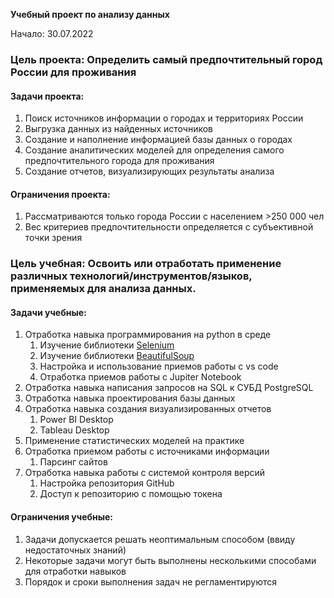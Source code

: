 **Учебный проект по анализу данных**

Начало: 30.07.2022

### Цель проекта: Определить самый предпочтительный город России для проживания

#### Задачи проекта:
1. Поиск источников информации о городах и территориях России
2. Выгрузка данных из найденных источников 
3. Создание и наполнение информацией базы данных о городах
4. Создание аналитических моделей для определения самого предпочтительного города для проживания
5. Создание отчетов, визуализирующих результаты анализа

#### Ограничения проекта:
1. Рассматриваются только города России с населением >250 000 чел
2. Вес критериев предпочтительности определяется с субъективной точки зрения

### Цель учебная:  Освоить или отработать применение различных технологий/инструментов/языков, применяемых для анализа данных.

#### Задачи учебные:
1. Отработка навыка программирования на python в среде 
	1. Изучение библиотеки [Selenium](https://www.selenium.dev/documentation/)
	2. Изучение библиотеки [BeautifulSoup](https://beautiful-soup-4.readthedocs.io/en/latest/)
	3. Настройка и использование приемов работы с vs code
	4. Отработка приемов работы с Jupiter Notebook
2. Отработка навыка написания запросов на SQL к СУБД PostgreSQL
3. Отработка навыка проектирования базы данных
4. Отработка навыка создания визуализированных отчетов
	1. Power BI Desktop
	2. Tableau Desktop
5. Применение статистических моделей на практике
6. Отработка приемом работы с источниками информации
	1. Парсинг сайтов
7. Отработка навыка работы с системой контроля версий
	1. Настройка репозитория GitHub
	2. Доступ к репозиторию с помощью токена

#### Ограничения учебные:
1. Задачи допускается решать неоптимальным способом (ввиду недостаточных знаний)
2. Некоторые задачи могут быть выполнены несколькими способами для отработки навыков
3. Порядок и сроки выполнения задач не регламентируются
